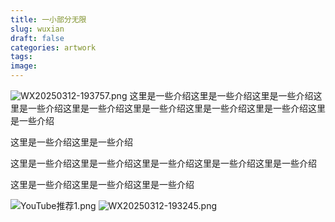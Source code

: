 ```yaml
---
title: 一小部分无限
slug: wuxian
draft: false
categories: artwork
tags:
image:
---
```

![WX20250312-193757.png](https://img.inkx.cc/WX20250312-193757.png)
这里是一些介绍这里是一些介绍这里是一些介绍这里是一些介绍这里是一些介绍这里是一些介绍这里是一些介绍这里是一些介绍这里是一些介绍


这里是一些介绍这里是一些介绍

这里是一些介绍这里是一些介绍这里是一些介绍这里是一些介绍这里是一些介绍

这里是一些介绍这里是一些介绍这里是一些介绍

![YouTube推荐1.png](https://img.inkx.cc/YouTube%E6%8E%A8%E8%8D%901.png)
![WX20250312-193245.png](https://img.inkx.cc/WX20250312-193245.png)
